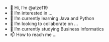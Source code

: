 - 👋 Hi, I’m @atze119
- 👀 I’m interested in ...
- 🌱 I’m currently learning Java and Python
- 💞️ I’m looking to collaborate on ...
- 📖 I’m currently studying Business Informatics
- 📫 How to reach me ...
<!---
atze119/atze119 is a ✨ special ✨ repository because its `README.md` (this file) appears on your GitHub profile.
You can click the Preview link to take a look at your changes.
--->

